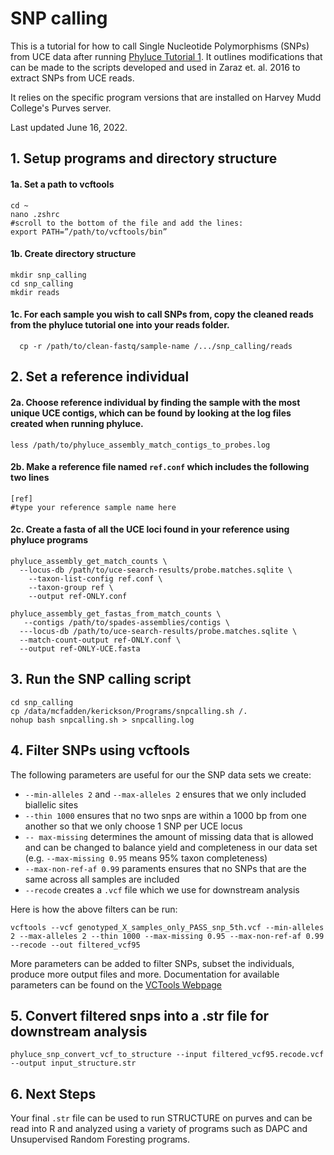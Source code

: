 # SNP calling
This is a tutorial for how to call Single Nucleotide Polymorphisms (SNPs) from UCE data after running [Phyluce Tutorial 1]([https://phyluce.readthedocs.io/en/latest/tutorial-one.html]). It outlines modifications that can be made to the scripts developed and used in Zaraz et. al. 2016 to extract SNPs from UCE reads.

It relies on the specific program versions that are installed on Harvey Mudd College's Purves server. 

Last updated June 16, 2022.  

## 1. Setup programs and directory structure 

#### 1a. Set a path to vcftools
    cd ~
    nano .zshrc
    #scroll to the bottom of the file and add the lines:
    export PATH=”/path/to/vcftools/bin”
    
#### 1b. Create directory structure
    mkdir snp_calling
    cd snp_calling
    mkdir reads
    
#### 1c. For each sample you wish to call SNPs from, copy the cleaned reads from the phyluce tutorial one into your reads folder. 

	  cp -r /path/to/clean-fastq/sample-name /.../snp_calling/reads
  
## 2. Set a reference individual 

#### 2a. Choose reference individual by finding the sample with the most unique UCE contigs, which can be found by looking at the log files created when running phyluce.
    less /path/to/phyluce_assembly_match_contigs_to_probes.log 

#### 2b. Make a reference file named ``ref.conf`` which includes the following two lines
    
    [ref] 
    #type your reference sample name here
    
#### 2c. Create a fasta of all the UCE loci found in your reference using phyluce programs

    phyluce_assembly_get_match_counts \
      --locus-db /path/to/uce-search-results/probe.matches.sqlite \
    	--taxon-list-config ref.conf \
    	--taxon-group ref \
    	--output ref-ONLY.conf
      
    phyluce_assembly_get_fastas_from_match_counts \
       --contigs /path/to/spades-assemblies/contigs \
      ---locus-db /path/to/uce-search-results/probe.matches.sqlite \
      --match-count-output ref-ONLY.conf \
      --output ref-ONLY-UCE.fasta 

## 3. Run the SNP calling script 

    cd snp_calling
    cp /data/mcfadden/kerickson/Programs/snpcalling.sh /.
    nohup bash snpcalling.sh > snpcalling.log

## 4. Filter SNPs using vcftools

The following parameters are useful for our the SNP data sets we create:
<ul>
<li> <code>--min-alleles 2</code> and <code>--max-alleles 2</code> ensures that we only included biallelic sites </li>
<li> <code>--thin 1000</code> ensures that no two snps are within a 1000 bp from one another so that we only choose 1 SNP per UCE locus </li>
<li> <code>-- max-missing</code>  determines the amount of missing data that is allowed and can be changed to balance yield and completeness in our data set (e.g. <code>--max-missing 0.95</code> means 95% taxon completeness) </li>
<li> <code>--max-non-ref-af 0.99</code> paraments ensures that no SNPs that are the same across all samples are included </li>
  <li> <code>--recode</code> creates a <code>.vcf</code> file which we use for downstream analysis </li>
</ul>

Here is how the above filters can be run: 

    vcftools --vcf genotyped_X_samples_only_PASS_snp_5th.vcf --min-alleles 2 --max-alleles 2 --thin 1000 --max-missing 0.95 --max-non-ref-af 0.99 --recode --out filtered_vcf95

More parameters can be added to filter SNPs, subset the individuals, produce more output files and more. Documentation for available parameters can be found on the [VCTools Webpage]([https://duckduckgo.com](http://vcftools.sourceforge.net/man_latest.html))

## 5. Convert filtered snps into a .str file for downstream analysis
		
    phyluce_snp_convert_vcf_to_structure --input filtered_vcf95.recode.vcf --output input_structure.str

## 6. Next Steps
Your final ``.str`` file can be used to run STRUCTURE on purves and can be read into R and analyzed using a variety of programs such as DAPC and Unsupervised Random Foresting programs. 

